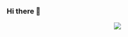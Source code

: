 ### Hi there 👋

<div align="center"> <img src="https://activity-graph.herokuapp.com/graph?username=aolixin&theme=xcode" /> </div>

